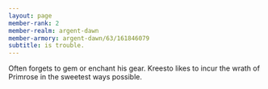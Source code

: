```yaml
---
layout: page
member-rank: 2
member-realm: argent-dawn
member-armory: argent-dawn/63/161846079
subtitle: is trouble.
---
```


Often forgets to gem or enchant his gear.  Kreesto likes to incur the wrath of Primrose in the sweetest ways possible.
